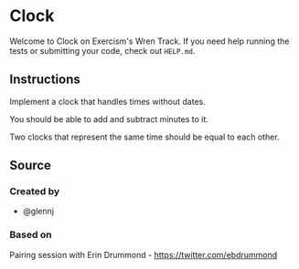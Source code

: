 # Clock

Welcome to Clock on Exercism's Wren Track.
If you need help running the tests or submitting your code, check out `HELP.md`.

## Instructions

Implement a clock that handles times without dates.

You should be able to add and subtract minutes to it.

Two clocks that represent the same time should be equal to each other.

## Source

### Created by

- @glennj

### Based on

Pairing session with Erin Drummond - https://twitter.com/ebdrummond